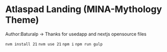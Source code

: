 # Atlaspad Landing (MINA-Mythology Theme)
Author:Baturalp -> Thanks for usedapp and nextjs opensource files

```nvm install 21```
```nvm use 21```
```npm i```
```npm run gulp```
